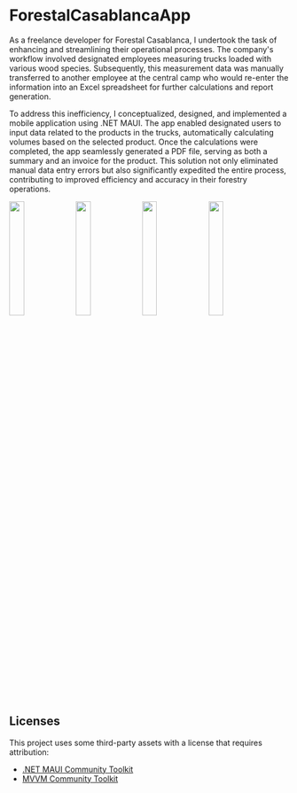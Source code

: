 # ForestalCasablancaApp
As a freelance developer for Forestal Casablanca, I undertook the task of enhancing and streamlining their operational processes. The company's workflow involved designated employees measuring trucks loaded with various wood species. Subsequently, this measurement data was manually transferred to another employee at the central camp who would re-enter the information into an Excel spreadsheet for further calculations and report generation.

To address this inefficiency, I conceptualized, designed, and implemented a mobile application using .NET MAUI. The app enabled designated users to input data related to the products in the trucks, automatically calculating volumes based on the selected product. Once the calculations were completed, the app seamlessly generated a PDF file, serving as both a summary and an invoice for the product. This solution not only eliminated manual data entry errors but also significantly expedited the entire process, contributing to improved efficiency and accuracy in their forestry operations.

<img src="https://github.com/DamianQS7/ForestalCasablancaApp/assets/102097286/53e7fdf1-c4fb-4dd3-9c8e-d7ad146158e6" width="23%"></img> <img src="https://github.com/DamianQS7/ForestalCasablancaApp/assets/102097286/9c5e81d6-fb36-4fe5-8fb8-8019a3c2381b" width="23%"></img> <img src="https://github.com/DamianQS7/ForestalCasablancaApp/assets/102097286/1579f8f9-b970-474d-8d03-defe115a8f9d" width="23%"></img> <img src="https://github.com/DamianQS7/ForestalCasablancaApp/assets/102097286/45298495-92d4-4a64-8775-7712ca30115e" width="23%"></img> 


## Licenses

This project uses some third-party assets with a license that requires attribution:

- [.NET MAUI Community Toolkit](https://github.com/CommunityToolkit/Maui)
- [MVVM Community Toolkit](https://github.com/CommunityToolkit/WindowsCommunityToolkit)

